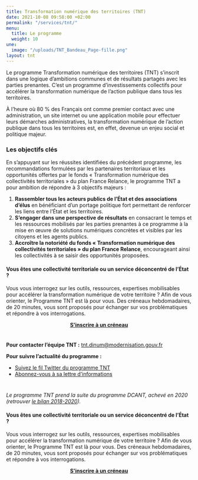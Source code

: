 ```yaml
---
title: Transformation numérique des territoires (TNT)
date: 2021-10-08 09:58:00 +02:00
permalink: "/services/tnt/"
menu:
  title: Le programme
  weight: 10
une:
  image: "/uploads/TNT_Bandeau_Page-fille.png"
layout: tnt
---
```


Le programme Transformation numérique des territoires (TNT) s’inscrit dans une logique d’ambitions communes et de résultats partagés avec les parties prenantes. C’est un programme  d’investissements collectifs pour accélérer la transformation numérique de l’action publique dans tous les territoires.

À l’heure où 80 % des Français ont comme premier contact avec une administration, un site internet ou une application mobile pour effectuer leurs démarches administratives, la transformation numérique de l’action publique dans tous les territoires est, en effet, devenue un enjeu social et politique majeur.


### Les objectifs clés
En s’appuyant sur les réussites identifiées du précédent programme, les recommandations formulées par les partenaires territoriaux et les opportunités offertes par le fonds « Transformation numérique des collectivités territoriales » du plan France Relance, le programme TNT a pour ambition de répondre à 3 objectifs majeurs :
1. **Rassembler tous les acteurs publics de l’État et des associations d’élus** en bénéficiant d’un portage politique fort permettant de renforcer les liens entre l’État et les territoires.
2. **S’engager dans une perspective de résultats** en consacrant le temps et les ressources mobilisés par les parties prenantes à ce programme à la mise en œuvre de solutions numériques concrètes et visibles par les citoyens et les agents publics.
3. **Accroître la notoriété du fonds « Transformation numérique des collectivités territoriales » du plan France Relance**, encourageant ainsi les collectivités à se saisir des opportunités proposées.

<div class="noir encadre"><h4>Vous êtes une collectivité territoriale ou un service déconcentré de l’État ?</h4> <p>Vous vous interrogez sur les outils, ressources, expertises mobilisables pour accélérer la transformation numérique de votre territoire ? Afin de vous orienter, le Programme TNT est là pour vous. Des créneaux hebdomadaires, de 20 minutes, vous sont proposés pour échanger sur vos problématiques et répondre à vos interrogations. 

<div style="margin-bottom: 20px; margin-top: 10px;" align="center"><a href="https://calendly.com/dinum-programme-tnt/rdv-tnt" class="button" alt="S'inscrire à un créneau - Lien externe"><b>S'inscrire à un créneau</b></a> 
</div>

<div class="encadre noir" style="margin-bottom:40px"><p style="margin-top: 20px; margin-bottom: 10px;"><strong>
<br>Pour contacter l’équipe TNT&nbsp;:</strong> <a href="mailto:tnt.dinum@modernisation.gouv.fr">tnt.dinum@modernisation.gouv.fr</a></p><p><b>Pour suivre l’actualité du programme :</b>
</p><ul><li><a href="https://twitter.com/Programme__TNT">Suivez le fil Twitter du programme TNT</a></li>
<li><a href="https://twitter.us18.list-manage.com/subscribe?u=995bcff48d7e506101c167107&amp;id=18818b1a25">Abonnez-vous à sa lettre d’informations</a></li></ul><p></p>
</div>

<i>Le programme TNT prend la suite du programme DCANT, achevé en 2020 (retrouver [le bilan 2018-2020](/uploads/bilan_dcant_2018-2020_final.pdf)).</i>

<div class="noir encadre"><h4>Vous êtes une collectivité territoriale ou un service déconcentré de l’État ?</h4> <p>Vous vous interrogez sur les outils, ressources, expertises mobilisables pour accélérer la transformation numérique de votre territoire ? Afin de vous orienter, le Programme TNT est là pour vous. Des créneaux hebdomadaires, de 20 minutes, vous sont proposés pour échanger sur vos problématiques et répondre à vos interrogations. 

<div style="margin-bottom: 20px; margin-top: 10px;" align="center"><a href="https://calendly.com/dinum-programme-tnt/rdv-tnt" class="button" alt="S'inscrire à un créneau - Lien externe"><b>S'inscrire à un créneau</b></a> 
</div>